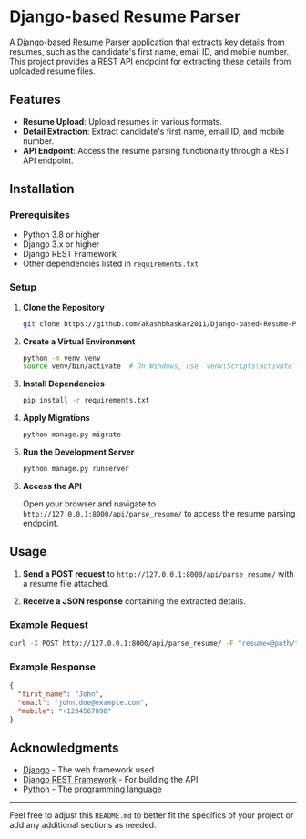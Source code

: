 
# Django-based Resume Parser

A Django-based Resume Parser application that extracts key details from resumes, such as the candidate's first name, email ID, and mobile number. This project provides a REST API endpoint for extracting these details from uploaded resume files.

## Features

- **Resume Upload**: Upload resumes in various formats.
- **Detail Extraction**: Extract candidate's first name, email ID, and mobile number.
- **API Endpoint**: Access the resume parsing functionality through a REST API endpoint.

## Installation

### Prerequisites

- Python 3.8 or higher
- Django 3.x or higher
- Django REST Framework
- Other dependencies listed in `requirements.txt`

### Setup

1. **Clone the Repository**

   ```bash
   git clone https://github.com/akashbhaskar2011/Django-based-Resume-Parser.git

   ```

2. **Create a Virtual Environment**

   ```bash
   python -m venv venv
   source venv/bin/activate  # On Windows, use `venv\Scripts\activate`
   ```

3. **Install Dependencies**

   ```bash
   pip install -r requirements.txt
   ```

4. **Apply Migrations**

   ```bash
   python manage.py migrate
   ```

5. **Run the Development Server**

   ```bash
   python manage.py runserver
   ```

6. **Access the API**

   Open your browser and navigate to `http://127.0.0.1:8000/api/parse_resume/` to access the resume parsing endpoint.

## Usage

1. **Send a POST request** to `http://127.0.0.1:8000/api/parse_resume/` with a resume file attached.

2. **Receive a JSON response** containing the extracted details.

### Example Request

```bash
curl -X POST http://127.0.0.1:8000/api/parse_resume/ -F "resume=@path/to/resume.pdf"
```

### Example Response

```json
{
  "first_name": "John",
  "email": "john.doe@example.com",
  "mobile": "+1234567890"
}
```

## Acknowledgments

- [Django](https://www.djangoproject.com/) - The web framework used
- [Django REST Framework](https://www.django-rest-framework.org/) - For building the API
- [Python](https://www.python.org/) - The programming language

---

Feel free to adjust this `README.md` to better fit the specifics of your project or add any additional sections as needed.
